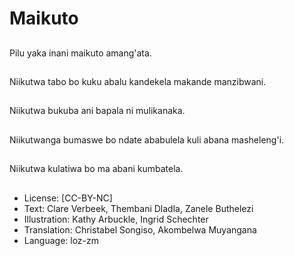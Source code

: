 # Maikuto

##
Pilu yaka inani maikuto amang'ata.

##
Niikutwa tabo bo kuku abalu kandekela makande manzibwani.

##
Niikutwa bukuba ani bapala ni mulikanaka.

##
Niikutwanga bumaswe bo ndate ababulela kuli abana masheleng'i.

##
Niikutwa kulatiwa bo ma abani kumbatela.

##
* License: [CC-BY-NC]
* Text: Clare Verbeek, Thembani Dladla, Zanele Buthelezi
* Illustration: Kathy Arbuckle, Ingrid Schechter
* Translation: Christabel Songiso, Akombelwa Muyangana
* Language: loz-zm
